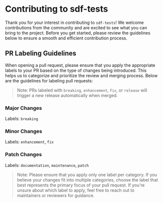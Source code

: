 # Contributing to sdf-tests

Thank you for your interest in contributing to `sdf-tests`! We welcome contributions from the community and are excited to see what you can bring to the project. Before you get started, please review the guidelines below to ensure a smooth and efficient contribution process.

## PR Labeling Guidelines

When opening a pull request, please ensure that you apply the appropriate labels to your PR based on the type of changes being introduced. This helps us to categorize and prioritize the review and merging process. Below are the guidelines for labeling pull requests:

> Note: PRs labeled with `breaking`, `enhancement`, `fix`, or `release` will trigger a new release automatically when merged.

### Major Changes
Labels: `breaking`

### Minor Changes
Labels: `enhancement`, `fix`

### Patch Changes
Labels: `documentation`, `maintenance`, `patch`

> Note: Please ensure that you apply only one label per category. If you believe your changes fit into multiple categories, choose the label that best represents the primary focus of your pull request. If you're unsure about which label to apply, feel free to reach out to maintainers or reviewers for guidance.